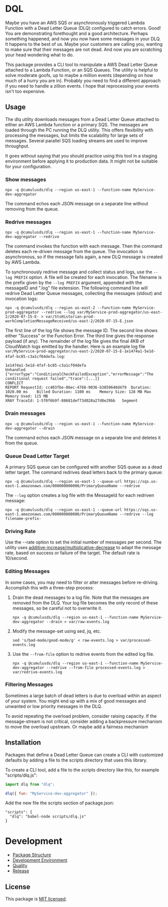 # DQL

Maybe you have an AWS SQS or asynchronously triggered Lambda Function with a Dead Letter Queue (DLQ) configured to catch errors. Good! You are demonstrating forethought and a good architecture. Perhaps something happened, and now you now have some messages in your DLQ. It happens to the best of us. Maybe your customers are calling you, wanting to make sure that their messages are not dead. And now you are scratching your head wondering what to do.

This package provides a CLI tool to manipulate a AWS Dead Letter Queue attached to a Lambda Function, or an SQS Queues. The utility is helpful to solve moderate goofs, up to maybe a million events (depending on how much of a hurry you are in). Probably you need to find a different approach if you need to handle a zillion events. I hope that reprocessing your events isn't too expensive.

## Usage

The dlq utility downloads messages from a Dead Letter Queue attached to either an AWS Lambda function or a primary SQS. The messages are loaded through the PC running the DLQ utility. This offers flexibility with processing the messages, but limits the scalability for large sets of messages. Several parallel SQS loading streams are used to improve throughput.

It goes without saying that you should practice using this tool in a staging environment before applying it to production data. It might not be suitable for your configuration.

### Show messages

```
npx -q @cumulusds/dlq --region us-east-1 --function-name MyService-dev-aggregator
```

The command echos each JSON message on a separate line without removing from the queue.

### Redrive messages

```
npx -q @cumulusds/dlq --region us-east-1 --function-name MyService-dev-aggregator --redrive
```

The command invokes the function with each message. Then the command deletes each re-driven message from the queue. The invocation is asynchronous, so if the message fails again, a new DLQ message is created by AWS Lambda.

To synchronously redrive message and collect status and logs, use the `--log PREFIX` option. A file will be created for each invocation. The filename is the prefix given by the `--log PREFIX` argument, appended with the messageID and ".log" file extension. The following command line will redrive Dead Letter Queue messages, collecting the messages (stdout) and invocation logs:

```shell script
npx -q @cumulusds/dlq --region us-east-2 --function-name MyService-prod-aggregator --redrive --log var/MyService-prod-aggregator/us-east-2/2020-07-15-E- > var/StsHistorian-prod-workCompletionMessageReceived/us-east-2/2020-07-15-E.json
```

The first line of the log file shows the message ID. The second line shows either "Success" or the Function Error. The third line gives the response payload (if any). The remainder of the log file gives the final 4KB of CloudWatch logs emitted by the handler. Here is an example log file `var/MyService-prod-aggregator/us-east-2/2020-07-15-E-1e1474a1-5e1d-4faf-bc85-c3a1cf04defa.log`:

```text
1e1474a1-5e1d-4faf-bc85-c3a1cf04defa
Unhandled
{"errorType":"ConditionalCheckFailedException","errorMessage":"The conditional request failed","trace":[...]}
CONFLICT
REPORT RequestId: cc403fbe-86ec-4768-9036-b3859648d479	Duration: 1020.00 ms	Billed Duration: 1100 ms	Memory Size: 128 MB	Max Memory Used: 115 MB
XRAY TraceId: 1-5f0f6b9f-88681def73d028a27d8e29bb	Segment
```

### Drain messages

```
npx -q @cumulusds/dlq --region us-east-1 --function-name MyService-dev-aggregator --drain
```

The command echos each JSON message on a separate line and deletes it from the queue.

### Queue Dead Letter Target

A primary SQS queue can be configured with another SQS queue as a dead letter target. The command redrives dead letters back to the primary queue:

```shell script
npx -q @cumulusds/dlq --region us-east-1 --queue-url https://sqs.us-east-1.amazonaws.com/000000000000/PrimaryQueueName --redrive
```

The `--log` option creates a log file with the MessageId for each redriven message:

```shell script
npx -q @cumulusds/dlq --region us-east-1 --queue-url https://sqs.us-east-1.amazonaws.com/000000000000/PrimaryQueueName --redrive --log filename-prefix-
```

### Driving Rate

Use the --rate option to set the initial number of messages per second. The utility uses [additive-increase/multiplicative-decrease] to adapt the message rate, based on success or failure of the target. The default rate is 10/second.

[additive-increase/multiplicative-decrease]: https://en.wikipedia.org/wiki/Additive_increase/multiplicative_decrease

### Editing Messages

In some cases, you may need to filter or alter messages before re-driving. Accomplish this with a three-step process:

1. Drain the dead messages to a log file. Note that the messages are removed from the DLQ. Your log file becomes the only record of these messages, so be careful not to overwrite it.
   ```shell
   npx -q @cumulusds/dlq --region us-east-1 --function-name MyService-dev-aggregator --drain > var/raw-events.log
   ```
2. Modify the message-set using sed, jq, etc.
   ```shell
   sed 's/bad-mode/good-mode/g' < raw-events.log > var/processed-events.log
   ```
3. Use the `--from-file` option to redrive events from the edited log file.
   ```shell
   npx -q @cumulusds/dlq --region us-east-1 --function-name MyService-dev-aggregator --redrive --from-file processed-events.log > var/redrive-events.log
   ```

### Filtering Messages

Sometimes a large batch of dead letters is due to overload within an aspect of your system. You might end up with a mix of good messages and unwanted or low priority messages in the DLQ.

To avoid repeating the overload problem, consider raising capacity. If the message-stream is not critical, consider adding a backpressure mechanism to move the overload upstream. Or maybe add a fairness mechanism

## Installation

Packages that define a Dead Letter Queue can create a CLI with customized defaults by adding a file to the scripts directory that uses this library.

To create a CLI tool, add a file to the scripts directory like this, for example "scripts/dlq.js":

```js
import dlq from "dlq";

dlq({ fun: "MyService-dev-aggregator" });
```

Add the new file the scripts section of package.json:

```
"scripts": {
  "dlq": "babel-node scripts/dlq.js"
}
```

# Development

- [Package Structure](doc/development.md#package-structure)
- [Development Environment](doc/development.md#development-environment)
- [Quality](doc/development.md#quality)
- [Release](doc/development.md#release)

## License

This package is [MIT licensed](LICENSE).
